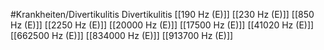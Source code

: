 #Krankheiten/Divertikulitis
Divertikulitis
[[190 Hz (E)]]
[[230 Hz (E)]]
[[850 Hz (E)]]
[[2250 Hz (E)]]
[[20000 Hz (E)]]
[[17500 Hz (E)]]
[[41020 Hz (E)]]
[[662500 Hz (E)]]
[[834000 Hz (E)]]
[[913700 Hz (E)]]